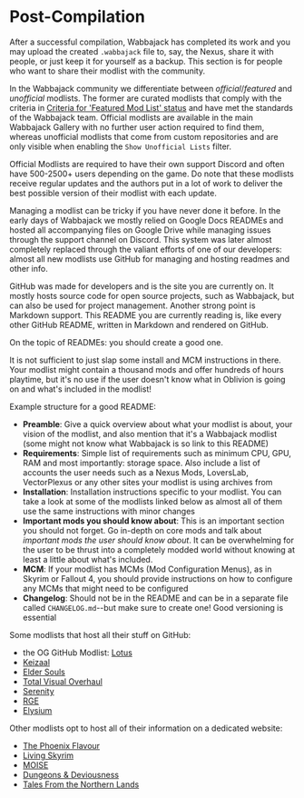 # Post-Compilation

After a successful compilation, Wabbajack has completed its work and you may upload the created `.wabbajack` file to, say, the Nexus, share it with people, or just keep it for yourself as a backup. This section is for people who want to share their modlist with the community.

In the Wabbajack community we differentiate between _official_/_featured_ and _unofficial_ modlists. The former are curated modlists that comply with the criteria in [Criteria for 'Featured Mod List' status](../wabbajack_cdn_and_gallery_access/Criteria%20for%20'Featured%20Mod%20List'%20status.md) and have met the standards of the Wabbajack team. Official modlists are available in the main Wabbajack Gallery with no further user action required to find them, whereas unofficial modlists that come from custom repositories and are only visible when enabling the `Show Unofficial Lists` filter.

Official Modlists are required to have their own support Discord and often have 500-2500+ users depending on the game. Do note that these modlists receive regular updates and the authors put in a lot of work to deliver the best possible version of their modlist with each update.

Managing a modlist can be tricky if you have never done it before. In the early days of Wabbajack we mostly relied on Google Docs READMEs and hosted all accompanying files on Google Drive while managing issues through the support channel on Discord. This system was later almost completely replaced through the valiant efforts of one of our developers: almost all new modlists use GitHub for managing and hosting readmes and other info.

GitHub was made for developers and is the site you are currently on. It mostly hosts source code for open source projects, such as Wabbajack, but can also be used for project management. Another strong point is Markdown support. This README you are currently reading is, like every other GitHub README, written in Markdown and rendered on GitHub.

On the topic of READMEs: you should create a good one.

It is not sufficient to just slap some install and MCM instructions in there. Your modlist might contain a thousand mods and offer hundreds of hours playtime, but it's no use if the user doesn't know what in Oblivion is going on and what's included in the modlist!

Example structure for a good README:

-   **Preamble**: Give a quick overview about what your modlist is about, your vision of the modlist, and also mention that it's a Wabbajack modlist (some might not know what Wabbajack is so link to this README)
-   **Requirements**: Simple list of requirements such as minimum CPU, GPU, RAM and most importantly: storage space. Also include a list of accounts the user needs such as a Nexus Mods, LoversLab, VectorPlexus or any other sites your modlist is using archives from
-   **Installation**: Installation instructions specific to your modlist. You can take a look at some of the modlists linked below as almost all of them use the same instructions with minor changes
-   **Important mods you should know about**: This is an important section you should not forget. Go in-depth on core mods and talk about _important mods the user should know about_. It can be overwhelming for the user to be thrust into a completely modded world without knowing at least a little about what's included.
-   **MCM**: If your modlist has MCMs (Mod Configuration Menus), as in Skyrim or Fallout 4, you should provide instructions on how to configure any MCMs that might need to be configured
-   **Changelog**: Should not be in the README and can be in a separate file called `CHANGELOG.md`--but make sure to create one! Good versioning is essential

Some modlists that host all their stuff on GitHub:

-   the OG GitHub Modlist: [Lotus](https://github.com/erri120/lotus)
-   [Keizaal](https://github.com/PierreDespereaux/Keizaal)
-   [Elder Souls](https://github.com/jdsmith2816/eldersouls)
-   [Total Visual Overhaul](https://github.com/NotTotal/Total-Visual-Overhaul)
-   [Serenity](https://github.com/ixanza/serenity)
-   [RGE](https://github.com/jdsmith2816/rge)
-   [Elysium](https://github.com/TitansBane/Elysium)

Other modlists opt to host all of their information on a dedicated website:

-   [The Phoenix Flavour](https://thephoenixflavour.com)
-   [Living Skyrim](https://www.fgsmodlists.com/living-skyrim)
-   [MOISE](https://www.fgsmodlists.com/moise)
-   [Dungeons & Deviousness](https://www.fgsmodlists.com/dd)
-   [Tales From the Northern Lands](https://eziothedeadpoet.github.io/Tales-from-the-Northern-Lands/)
